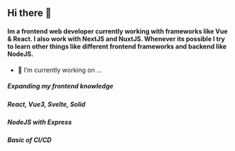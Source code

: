 ## Hi there 👋

#### Im a frontend web developer currently working with frameworks like Vue & React. I also work with NextJS and NuxtJS. Whenever its possible I try to learn other things like different frontend frameworks and backend like NodeJS.


- 🔭 I’m currently working on ...

##### Expanding my frontend knowledge
##### React, Vue3, Svelte, Solid
##### NodeJS with Express
##### Basic of CI/CD

